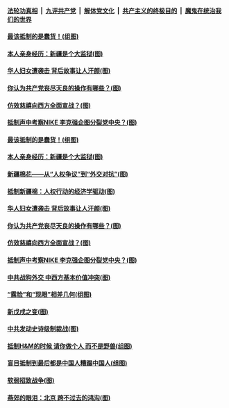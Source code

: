 ####  [法轮功真相](../../../../basic/blob/master/README.md?t=03301401) &nbsp;|&nbsp; [九评共产党](../../../../9ping.md/blob/master/README.md?t=03301401) &nbsp;|&nbsp; [解体党文化](../../../../jtdwh.md/blob/master/README.md?t=03301401)  &nbsp;|&nbsp; [共产主义的终极目的](../../../../gczydzjmd.md/blob/master/README.md?t=03301401) &nbsp;|&nbsp; [魔鬼在统治我们的世界](../../../../mgztzwmdsj.md/blob/master/README.md?t=03301401) 

#### [最该抵制的是蠢货！(组图)](../pages/p4/967156.md?t=03301401) 

#### [本人亲身经历：新疆是个大监狱(图)](../pages/p4/967158.md?t=03301401) 

#### [华人妇女遭袭击 背后故事让人汗颜(图)](../pages/p4/967065.md?t=03301401) 

#### [你认为共产党丧尽天良的操作有哪些？(图)](../pages/p4/967059.md?t=03301401) 

#### [仿效慈禧向西方全面宣战？(图)](../pages/p4/967056.md?t=03301401) 

#### [抵制声中考察NIKE 李克强企图分裂党中央？(图)](../pages/p4/967049.md?t=03301401) 

#### [最该抵制的是蠢货！(组图)](../pages/p4/967156.md?t=03301401) 

#### [本人亲身经历：新疆是个大监狱(图)](../pages/p4/967158.md?t=03301401) 

#### [新疆棉花——从“人权争议”到“外交对抗”(图)](../pages/p4/967151.md?t=03301401) 

#### [抵制新疆棉：人权行动的经济学驱动(图)](../pages/p4/967152.md?t=03301401) 

#### [华人妇女遭袭击 背后故事让人汗颜(图)](../pages/p4/967065.md?t=03301401) 


#### [你认为共产党丧尽天良的操作有哪些？(图)](../pages/p4/967059.md?t=03301401) 

#### [仿效慈禧向西方全面宣战？(图)](../pages/p4/967056.md?t=03301401) 

#### [抵制声中考察NIKE 李克强企图分裂党中央？(图)](../pages/p4/967049.md?t=03301401) 


#### [中共战狗外交 中西方基本价值冲突(图)](../pages/p4/966946.md?t=03301401) 

#### [“露脸”和“现眼”相差几何(组图)](../pages/p4/966791.md?t=03301401) 

#### [新戊戌之变(图)](../pages/p4/966800.md?t=03301401) 

#### [中共发动史诗级制裁战(图)](../pages/p4/966941.md?t=03301401) 


#### [抵制H&amp;M的时候 请你做个人 而不是野兽(组图)](../pages/p4/966864.md?t=03301401) 

#### [盲目抵制到最后都是中国人糟蹋中国人(组图)](../pages/p4/966865.md?t=03301401) 


#### [软弱招致战争(图)](../pages/p4/966861.md?t=03301401) 

#### [燕郊的眼泪：北京 跨不过去的鸿沟(图)](../pages/p4/966859.md?t=03301401) 

